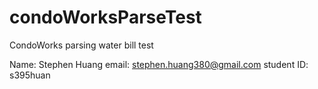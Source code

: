 # condoWorksParseTest
CondoWorks parsing water bill test

Name: Stephen Huang
email: stephen.huang380@gmail.com
student ID: s395huan
